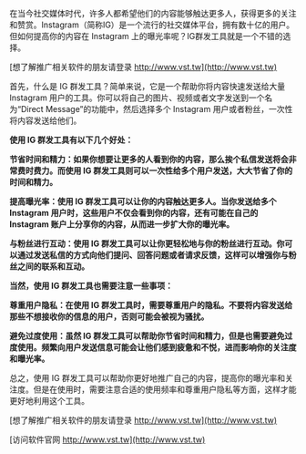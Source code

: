 在当今社交媒体时代，许多人都希望他们的内容能够触达更多人，获得更多的关注和赞赏。Instagram（简称IG）是一个流行的社交媒体平台，拥有数十亿的用户。但如何提高你的内容在 Instagram 上的曝光率呢？IG群发工具就是一个不错的选择。

[想了解推广相关软件的朋友请登录 http://www.vst.tw](http://www.vst.tw)

首先，什么是 IG 群发工具？简单来说，它是一个帮助你将内容快速发送给大量 Instagram 用户的工具。你可以将自己的图片、视频或者文字发送到一个名为“Direct Message”的功能中，然后选择多个 Instagram 用户或者粉丝，一次性将内容发送给他们。

**使用 IG 群发工具有以下几个好处：**

**节省时间和精力：如果你想要让更多的人看到你的内容，那么挨个私信发送将会非常费时费力。而使用 IG 群发工具则可以一次性给多个用户发送，大大节省了你的时间和精力。**

**提高曝光率：使用 IG 群发工具可以让你的内容触达更多人。当你发送给多个 Instagram 用户时，这些用户不仅会看到你的内容，还有可能在自己的 Instagram 账户上分享你的内容，从而进一步扩大你的曝光率。**

**与粉丝进行互动：使用 IG 群发工具可以让你更轻松地与你的粉丝进行互动。你可以通过发送私信的方式向他们提问、回答问题或者请求反馈，这样可以增强你与粉丝之间的联系和互动。**

**当然，使用 IG 群发工具也需要注意一些事项：**

**尊重用户隐私：在使用 IG 群发工具时，需要尊重用户的隐私。不要将内容发送给那些不想接收你的信息的用户，否则可能会被视为骚扰。**

**避免过度使用：虽然 IG 群发工具可以帮助你节省时间和精力，但是也需要避免过度使用。频繁向用户发送信息可能会让他们感到疲惫和不悦，进而影响你的关注度和曝光率。**

总之，使用 IG 群发工具可以帮助你更好地推广自己的内容，提高你的曝光率和关注度。但是在使用时，需要注意合适的使用频率和尊重用户隐私等方面，这样才能更好地利用这个工具。

[想了解推广相关软件的朋友请登录 http://www.vst.tw](http://www.vst.tw)


[访问软件官网 http://www.vst.tw](http://www.vst.tw)

